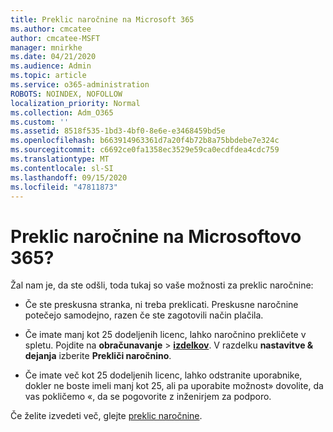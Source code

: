 ```yaml
---
title: Preklic naročnine na Microsoft 365
ms.author: cmcatee
author: cmcatee-MSFT
manager: mnirkhe
ms.date: 04/21/2020
ms.audience: Admin
ms.topic: article
ms.service: o365-administration
ROBOTS: NOINDEX, NOFOLLOW
localization_priority: Normal
ms.collection: Adm_O365
ms.custom: ''
ms.assetid: 8518f535-1bd3-4bf0-8e6e-e3468459bd5e
ms.openlocfilehash: b663914963361d7a20f4b72b8a75bbdebe7e324c
ms.sourcegitcommit: c6692ce0fa1358ec3529e59ca0ecdfdea4cdc759
ms.translationtype: MT
ms.contentlocale: sl-SI
ms.lasthandoff: 09/15/2020
ms.locfileid: "47811873"
---
```

# <a name="cancelling-your-microsoft-365-subscription"></a>Preklic naročnine na Microsoftovo 365?

Žal nam je, da ste odšli, toda tukaj so vaše možnosti za preklic naročnine:
  
- Če ste preskusna stranka, ni treba preklicati. Preskusne naročnine potečejo samodejno, razen če ste zagotovili način plačila.

- Če imate manj kot 25 dodeljenih licenc, lahko naročnino prekličete v spletu. Pojdite na **obračunavanje** \> **[izdelkov](https://go.microsoft.com/fwlink/p/?linkid=842054)**. V razdelku **nastavitve & dejanja** izberite **Prekliči naročnino**.

- Če imate več kot 25 dodeljenih licenc, lahko odstranite uporabnike, dokler ne boste imeli manj kot 25, ali pa uporabite možnost» dovolite, da vas pokličemo «, da se pogovorite z inženirjem za podporo.

Če želite izvedeti več, glejte [preklic naročnine](https://docs.microsoft.com/microsoft-365/commerce/subscriptions/cancel-your-subscription).